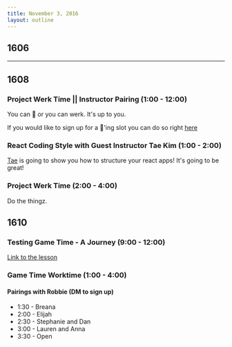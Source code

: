 ```yaml
---
title: November 3, 2016
layout: outline
---
```


## 1606

***

## 1608

### Project Werk Time || Instructor Pairing (1:00 - 12:00)

You can 🍐 or you can werk. It's up to you.

If you would like to sign up for a 🍐'ing slot you can do so right [here](https://public.etherpad-mozilla.org/p/instructor-pairing)

### React Coding Style with Guest Instructor Tae Kim (1:00 - 2:00)

[Tae](https://github.com/TaeKimJR) is going to show you how to structure your react apps! It's going to be great!

### Project Werk Time (2:00 - 4:00)

Do the thingz.

## 1610

### Testing Game Time - A Journey (9:00 - 12:00)

[Link to the lesson](https://github.com/turingschool-examples/gametime-testing-journey)

### Game Time Worktime (1:00 - 4:00)

#### Pairings with Robbie (DM to sign up)

* 1:30 - Breana
* 2:00 - Elijah
* 2:30 - Stephanie and Dan
* 3:00 - Lauren and Anna
* 3:30 - Open
